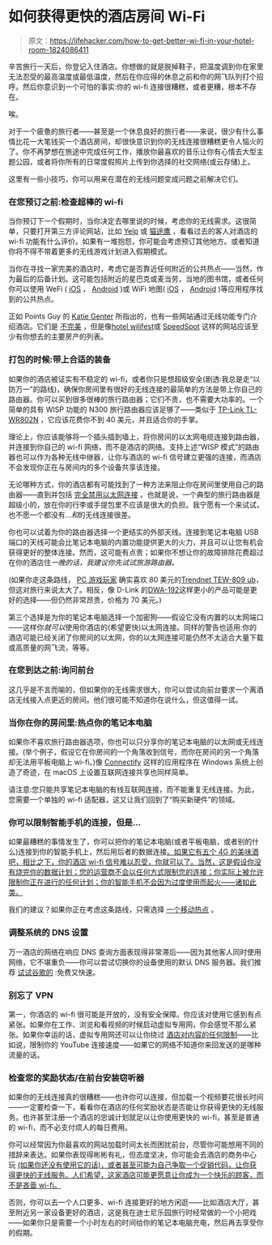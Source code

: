# 如何获得更快的酒店房间 Wi-Fi

> 原文：<https://lifehacker.com/how-to-get-better-wi-fi-in-your-hotel-room-1824086411>

辛苦旅行一天后，你登记入住酒店。你想做的就是脱掉鞋子，把温度调到你在家里无法忍受的最高温度或最低温度，然后在你应得的休息之前和你的网飞队列打个招呼。然后你意识到一个可怕的事实:你的 wi-fi 连接很糟糕，或者更糟，根本不存在。



唉。

对于一个疲惫的旅行者——甚至是一个休息良好的旅行者——来说，很少有什么事情比花一大笔钱买一个酒店房间，却很快意识到你的无线连接很糟糕更令人恼火的了。你不再梦想在旅途中完成任何工作，播放你最喜欢的音乐让你有心情去大型主题公园，或者将你所有的日常度假照片上传到你选择的社交网络(或云存储)上。

这里有一些小技巧，你可以用来在潜在的无线问题变成问题之前解决它们。

### 在您预订之前:检查超棒的 wi-fi

当你预订下一个假期时，当你决定去哪里说的时候，考虑你的无线需求。这很简单，只要打开第三方评论网站，比如 [Yelp](https://www.yelp.com/) 或 [猫途鹰](https://www.tripadvisor.com/) ，看看过去的客人对酒店的 wi-fi 功能有什么评价。如果有一堆抱怨，你可能会考虑预订其他地方。或者知道你将不得不带着更多的无线游戏计划进入假期模式。

当你在寻找一家完美的酒店时，考虑它是否靠近任何附近的公共热点——当然，作为最后的后备计划。这可能包括附近的星巴克或麦当劳，当地的图书馆，或者任何你可以使用 WeFi ( [iOS](https://itunes.apple.com/us/app/wefi-pro/id594461043?mt=8) ， [Android](https://play.google.com/store/apps/details?id=com.wefi.wefi&hl=en) )或 WiFi 地图( [iOS](https://itunes.apple.com/us/app/wifi-map-get-free-internet/id548925969?mt=8) ， [Android](https://play.google.com/store/apps/details?id=io.wifimap.wifimap) )等应用程序找到的公共热点。

正如 Points Guy 的 [Katie Genter](https://thepointsguy.com/2018/03/how-to-find-lodging-with-good-wi-fi/) 所指出的，也有一些网站通过无线功能专门介绍酒店。它们是 [不完美](https://gizmodo.com/never-stay-in-a-hotel-with-crappy-wi-fi-thanks-to-this-1610914458) ，但是像[hotel wilifest](https://www.hotelwifitest.com/)或 [SpeedSpot](http://speedspot.org/) 这样的网站应该至少有你想去的主要房产的列表。

### 打包的时候:带上合适的装备

如果你的酒店被证实有不稳定的 wi-fi，或者你只是想超级安全(剧透:我总是走“以防万一”的路线)，确保你房间里有很好的无线连接的最简单的方法是带上你自己的路由器。你可以买到很多很棒的旅行路由器；它们不贵，也不需要大功率的。一个简单的具有 WISP 功能的 N300 旅行路由器应该足够了——类似于 [TP-Link TL-WR802N](https://www.tp-link.com/us/products/details/cat-5506_TL-WR802N.html) ，它应该花费你不到 40 美元，并且适合你的手掌。

理论上，你应该能够将一个插头插到墙上，将你房间的以太网电缆连接到路由器，并连接到你自己的 wi-fi 网络，而不是酒店的网络。支持上述“WISP 模式”的路由器也可以作为各种无线中继器，让你与酒店的 wi-fi 信号建立更强的连接，而酒店不会发现你正在与房间内的多个设备共享该连接。

无论哪种方式，你的酒店都有可能找到了一种方法来阻止你在房间里使用自己的路由器——直到并包括 [完全禁用以太网连接](https://www.reddit.com/r/HomeNetworking/comments/7omyd8/ethernet_connection_in_hotel_room/dsax52r/) 。也就是说，一个典型的旅行路由器是超级小的，放在你的行李或手提包里不应该是很大的负担。我宁愿有一个来试试，也不愿一个都没有...*和*的无线连接很差。

你也可以试着为你的路由器选择一个更结实的外部天线。连接到笔记本电脑 USB 端口的天线可能会比笔记本电脑的内置功能提供更大的火力，并且可以让您有机会获得更好的整体连接。然而，这可能有点贵；如果你不想让你的故障排除花费超过在你的酒店住*一晚的话，我建议你先试试旅游路由器。*

(如果你走这条路线， [PC 游戏玩家](https://www.pcgamer.com/the-best-usb-wi-fi-adapter/) 确实喜欢 80 美元的[Trendnet TEW-809 ub](http://www.trendnet.com/products/proddetail?prod=100_TEW-809UB)，但这对旅行来说太大了。相反，像 D-Link 的[DWA-192](http://us.dlink.com/products/connect/ac1900-wi-fi-usb-adapter/)这样更小的产品可能是更好的选择——但仍然非常昂贵，价格为 70 美元。)

第三个选择是为你的笔记本电脑选择一个加密狗——假设它没有内置的以太网端口——这样你*就可以*使用你酒店的(希望更快)以太网连接。同样的警告也适用:你的酒店可能已经关闭了你房间的以太网，你的以太网连接可能仍然不太适合大量下载或高质量的网飞流，等等。

### 在您到达之前:询问前台

这几乎是不言而喻的，但如果你的无线需求很大，你可以尝试向前台要求一个离酒店无线接入点更近的房间。他们很可能不知道你在说什么，但这值得一试。

### 当你在你的房间里:热点你的笔记本电脑

如果你不喜欢旅行路由器选项，你也可以只分享你的笔记本电脑的以太网或无线连接。(举个例子，假设它在你房间的一个角落收到信号，而你在房间的另一个角落却无法用平板电脑上 wi-fi。)像 [Connectify](http://www.connectify.me/) 这样的应用程序在 Windows 系统上创造了奇迹，在 macOS 上设置互联网连接共享也同样简单。

请注意:您只能共享笔记本电脑的有线互联网连接，而不能重复无线连接。为此，您需要一个单独的 wi-fi 适配器，这又让我们回到了“购买新硬件”的领域。

### 你可以限制智能手机的连接，但是...

如果最糟糕的事情发生了，你可以把你的笔记本电脑(或者平板电脑，或者别的什么)连接到你的智能手机上，然后用后者的数据连接[。如果它有五个 4G 的美味酒吧，相比之下，你的酒店 wi-fi 信号难以忍受，你就可以了。当然，这是假设你没有烧完你的数据计划；您的运营商不会以任何方式限制您的连接；你实际上被允许限制你正在进行的任何计划；你的智能手机不会因为过度使用而起火——诸如此类。](https://lifehacker.com/why-should-i-buy-a-hotspot-when-i-can-just-tether-to-my-1576789744)

我们的建议？如果你正在考虑这条路线，只需选择 [一个移动热点](https://lifehacker.com/five-best-mobile-hotspots-1523254435) 。

### 调整系统的 DNS 设置

万一酒店的网络在响应 DNS 查询方面表现得非常滞后——因为其他客人同时使用网络，它不堪重负——你可以尝试切换你的设备使用的默认 DNS 服务器。我们推荐 [试试谷歌的](https://developers.google.com/speed/public-dns/docs/using?csw=1) :免费又快速。

### 别忘了 VPN

第一，你酒店的 wi-fi 很可能是开放的，没有安全保障。你应该对使用它感到有点紧张。如果你在工作、浏览和看视频的时候启动虚拟专用网，你会感觉不那么紧张。如果你幸运的话，虚拟专用网还可以让你绕过 [酒店对内容的任何限制](https://lifehacker.com/use-a-vpn-to-bypass-your-isps-throttling-of-netflix-or-1608538080#_ga=2.266016335.1311642306.1521995781-396842925.1520800403)——比如说，限制你的 YouTube 连接速度——如果它的网络不知道你来回发送的是哪种流量的话。

### 检查您的奖励状态/在前台安装窃听器

如果你的无线连接真的很糟糕——也许你可以连接，但加载一个视频要花很长时间——一定要检查一下，看看你在酒店的任何奖励状态是否能让你获得更快的无线服务。也许甚至注册一个酒店的忠诚计划就足以让你使用更快的 wi-fi，甚至是普通的 wi-fi，而不必支付烦人的每日费用。

你可以经常因为你最喜欢的网站加载时间太长而困扰前台，尽管你可能想用不同的措辞来表达。如果你表现得彬彬有礼，但态度坚决，你可能会去酒店的商务中心 玩 [(如果你还没有使用它的话)，或者甚至可能为自己争取一个促销代码，让你获得更快的无线服务。人们希望，这家酒店可能更愿意让你成为一个快乐的顾客，而不是吝啬 wi-fi。](https://www.reddit.com/r/UnethicalLifeProTips/comments/74dnt7/ulpt_need_free_wifi_when_traveling_or_not_find_a/)

否则，你可以去一个人口更多、wi-fi 连接更好的地方闲逛——比如酒店大厅，甚至附近另一家设备更好的酒店，这是我在迪士尼乐园旅行时经常做的一个小把戏——如果你只是需要一个小时左右的时间给你的笔记本电脑充电，然后再去享受你的假期。